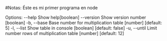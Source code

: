 #Notas:
Éste es mi primer programa en node

Options:
      --help     Show help[boolean]
      --version  Show version
                 number   [boolean]
  -b, --base     Base number for
                 multiplication
                 table
              [number] [default: 5]
  -l, --list     Show table in
                 console
         [boolean] [default: false]
  -u, --until    Limit number rows
                 of multiplication
                 table
             [number] [default: 12]
